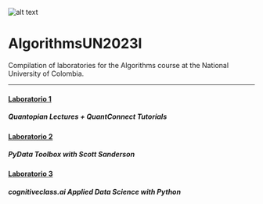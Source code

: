 ![alt text](https://unal.edu.co/typo3conf/ext/unal_skin_default/Resources/Public/images/escudoUnal.png "Logo Title Text 1")
# AlgorithmsUN2023I
Compilation of laboratories for the Algorithms course at the National University of Colombia.

-----

#### [Laboratorio 1](https://github.com/Naimuru/AlgorithmsUN2023I/tree/main/Lab1)
##### Quantopian Lectures + QuantConnect Tutorials


#### [Laboratorio 2](https://github.com/Naimuru/AlgorithmsUN2023I/tree/main/Lab2)
##### PyData Toolbox with Scott Sanderson


#### [Laboratorio 3](https://github.com/Naimuru/AlgorithmsUN2023I/tree/main/Lab3)
##### cognitiveclass.ai Applied Data Science with Python
